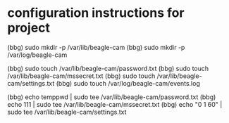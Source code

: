 # configuration instructions for project

(bbg) sudo mkdir -p /var/lib/beagle-cam
(bbg) sudo mkdir -p /var/log/beagle-cam

(bbg) sudo touch /var/lib/beagle-cam/password.txt
(bbg) sudo touch /var/lib/beagle-cam/mssecret.txt
(bbg) sudo touch /var/lib/beagle-cam/settings.txt
(bbg) sudo touch /var/log/beagle-cam/events.log

(bbg) echo temppwd | sudo tee /var/lib/beagle-cam/password.txt
(bbg) echo 111 | sudo tee /var/lib/beagle-cam/mssecret.txt
(bbg) echo "0 1 60" | sudo tee /var/lib/beagle-cam/settings.txt

